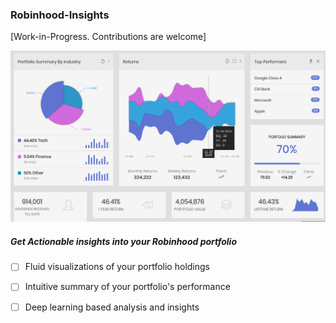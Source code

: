 ### Robinhood-Insights

[Work-in-Progress. Contributions are welcome]

![Mockup UI of the dashboard](./img/dashboard.png)

##### Get Actionable insights into your Robinhood portfolio

- [ ] Fluid visualizations of your portfolio holdings
- [ ] Intuitive summary of your portfolio's performance
- [ ] Deep learning based analysis and insights

